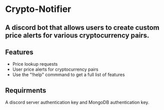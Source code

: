 # Crypto-Notifier

## A discord bot that allows users to create custom price alerts for various cryptocurrency pairs.

## Features

- Price lookup requests 
- User price alerts for cryptocurrency pairs
- Use the "!help" commmand to get a full list of features

## Requirments

A discord server authentication key and MongoDB authentication key.


